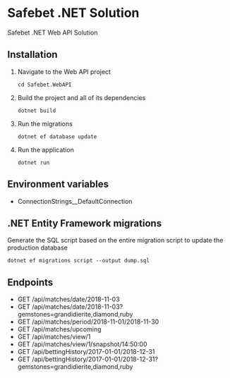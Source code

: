 # Safebet .NET Solution
Safebet .NET Web API Solution

## Installation
1. Navigate to the Web API project
    ```console
    cd Safebet.WebAPI
    ```
2. Build the project and all of its dependencies
    ```console
    dotnet build
    ```
3. Run the migrations
    ```console
    dotnet ef database update
    ```
4. Run the application
    ```console
    dotnet run
    ```

## Environment variables
- ConnectionStrings__DefaultConnection

## .NET Entity Framework migrations
Generate the SQL script based on the entire migration script to update the production database
```console
dotnet ef migrations script --output dump.sql
```

## Endpoints
- GET /api/matches/date/2018-11-03
- GET /api/matches/date/2018-11-03?gemstones=grandidierite,diamond,ruby
- GET /api/matches/period/2018-11-01/2018-11-30
- GET /api/matches/upcoming
- GET /api/matches/view/1
- GET /api/matches/view/1/snapshot/14:50:00
- GET /api/bettingHistory/2017-01-01/2018-12-31
- GET /api/bettingHistory/2017-01-01/2018-12-31?gemstones=grandidierite,diamond,ruby